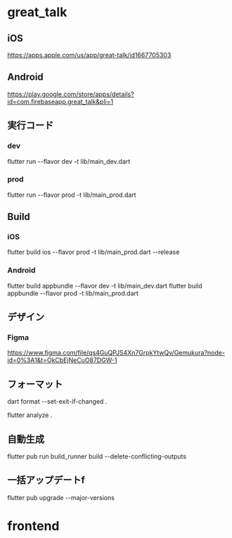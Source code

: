 # great_talk

## iOS
https://apps.apple.com/us/app/great-talk/id1667705303

## Android
https://play.google.com/store/apps/details?id=com.firebaseapp.great_talk&pli=1

## 実行コード

### dev
flutter run --flavor dev -t lib/main_dev.dart

### prod
flutter run --flavor prod -t lib/main_prod.dart

## Build

### iOS
flutter build ios --flavor prod -t lib/main_prod.dart --release

### Android
flutter build appbundle --flavor dev -t lib/main_dev.dart
flutter build appbundle --flavor prod -t lib/main_prod.dart

## デザイン

### Figma
https://www.figma.com/file/qs4GuQPJS4Xn7GrpkYtwQv/Gemukura?node-id=0%3A1&t=OkCbEjNeCuO87DGW-1

## フォーマット
dart format --set-exit-if-changed .

flutter analyze .
## 自動生成
flutter pub run build_runner build --delete-conflicting-outputs
## 一括アップデートf
flutter pub upgrade --major-versions
# frontend
